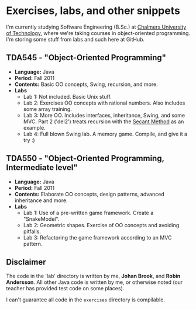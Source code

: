 # Exercises, labs, and other snippets

I'm currently studying Software Engineering (B.Sc.) at [Chalmers University of Technology](http.//chalmers.se), where we're taking courses in object-oriented programming. I'm storing some stuff from labs and such here at GitHub.

## TDA545 - "Object-Oriented Programming"

- **Language:** Java
- **Period:** Fall 2011
- **Contents:** Basic OO concepts, Swing, recursion, and more.
- **Labs**
	- Lab 1: Not included. Basic Unix stuff.
	- Lab 2: Exercises OO concepts with rational numbers. Also includes some array training.
	- Lab 3: More OO. Includes interfaces, inheritance, Swing, and some MVC. Part 2 ('del2') treats recursion with the [Secant Method](http://en.wikipedia.org/wiki/Secant_method) as an example.
	- Lab 4: Full blown Swing lab. A memory game. Compile, and give it a try :)

## TDA550 - "Object-Oriented Programming, Intermediate level"

- **Language:** Java
- **Period:** Fall 2011
- **Contents:** Elaborate OO concepts, design patterns, advanced inheritance and more.
- **Labs**
	- Lab 1: Use of a pre-written game framework. Create a "SnakeModel".
	- Lab 2: Geometric shapes. Exercise of OO concepts and avoiding pitfalls.
	- Lab 3: Refactoring the game framework according to an MVC pattern.
	
## Disclaimer

The code in the 'lab' directory is written by me, **Johan Brook**, and **Robin Andersson**. All other Java code is written by me, or otherwise noted (our teacher has provided test code on some places).

I can't guarantee all code in the `exercises` directory is compilable. 

